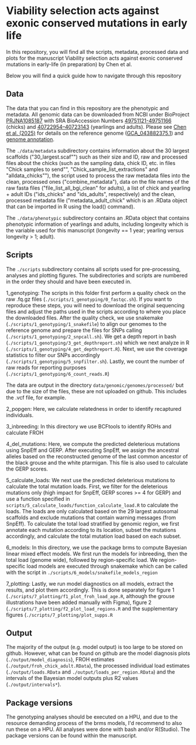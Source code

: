 # Viability selection acts against exonic conserved mutations in early life

In this repository, you will find all the scripts, metadata, processed data and plots for the manuscript Viability selection acts against exonic conserved mutations in early-life (in preparation) by Chen et al.

Below you will find a quick guide how to navigate through this repository

## Data

The data that you can find in this repository are the phenotypic and metadata. All genomic data can be downloaded from NCBI under BioProject [PRJNA1085187](https://www.ncbi.nlm.nih.gov/bioproject/PRJNA1085187) with SRA BioAccession Numbers [49751121-49751166](https://www.ncbi.nlm.nih.gov/sra?linkname=bioproject_sra_all&from_uid=1085187) (chicks) and [40722954–40723143](https://www.ncbi.nlm.nih.gov/sra?linkname=bioproject_sra_all&from_uid=1085187) (yearlings and adults). Please see [Chen et al. (2025)](https://github.com/rshuhuachen/ms_load_grouse) for details on the reference genome ([GCA_043882375.1](https://www.ncbi.nlm.nih.gov/datasets/genome/GCA_043882375.1/)) and [genome annotation](https://github.com/rshuhuachen/ms_load_grouse/tree/main/data/genomic/annotation).

The `./data/metadata` subdirectory contains information about the 30 largest scaffolds ("30_largest.scaf"") such as their size and ID, raw and processed files about the chicks (such as the sampling data, chick ID, etc. in files "Chick samples to send"", "Chick_sample_list_extractions" and "alldata_chicks""), the script used to process the raw metadata files into the clean, processed ones ("combine_metadata"), data on the file names of the raw fasta files ("file_list_all_bgi_clean" for adults), a list of chick and yearling + adult IDs ("ids_chicks" and "ids_adults", respectively) and the clean, processed metadata file ("metadata_adult_chick" which is an .RData object that can be imported in R using the load() command).

The `./data/phenotypic` subdirectory contains an .RData object that contains phenotypic information of yearlings and adults, including longevity which is the variable used for this manuscript (longevity == 1 year; yearling versus longevity \> 1; adult).

## Scripts

The `./scripts` subdirectory contains all scripts used for pre-processing, analyses and plotting figures. The subdirectories and scripts are numbered in the order they should and have been executed in.

1_genotyping: The scripts in this folder first perform a quality check on the raw .fq.gz files (`./scripts/1_genotyping/0_fastqc.sh`). If you want to reproduce these steps, you will need to download the original sequencing files and adjust the paths used in the scripts according to where you place the downloaded files. After the quality check, we use snakemake (`./scripts/1_genotyping/1_snakefile`) to align our genomes to the reference genome and prepare the files for SNPs calling (`./scripts/1_genotyping/2_snpcall.sh`). We get a depth report in bash (`./scripts/1_genotyping/3_get_depthreport.sh`) which we next analyze in R (`./scripts/1_genotyping/4_get_depthreport.R`). Next, we use the coverage statistics to filter our SNPs accordingly (`./scripts/1_genotyping/5_snpfilter.sh`). Lastly, we count the number of raw reads for reporting purposes (`./scripts/1_genotyping/6_count_reads.R`)

The data are output in the directory `data/genomic/genomes/processed/` but due to the size of the files, these are not uploaded on github. This includes the .vcf file, for example.

2_popgen: Here, we calculate relatedness in order to identify recaptured individuals.

3_inbreeding: In this directory we use BCFtools to identify ROHs and calculate FROH

4_del_mutations: Here, we compute the predicted deleterious mutations using SnpEff and GERP. After executing SnpEff, we assign the ancestral alleles based on the reconstructed genome of the last common ancestor of the black grouse and the white ptarmigan. This file is also used to calculate the GERP scores.

5_calculate_loads: We next use the predicted deleterious mutations to calculate the total mutation loads. First, we filter for the deleterious mutations only (high impact for SnpEff, GERP scores \>= 4 for GERP) and use a function specified in `scripts/5_calculate_loads/function_calculate_load.R` to calculate the loads. The loads are only calculated based on the 29 largest autosomal scaffolds and exclude mutations that contain warning messages (from SnpEff). To calculate the total load stratified by genomic region, we first annotate each mutation according to its location, subset the mutations accordingly, and calculate the total mutation load based on each subset.

6_models: In this directory, we use the package brms to compute Bayesian linear mixed effect models. We first run the models for inbreeding, then the total load (genome wide), followed by region-specific load. We region-specific load models are executed through snakemake which can be called with the script in `./scripts/6_models/snakefile_models_region`

7_plotting: Lastly, we run model diagnostics on all models, extract the results, and plot them accordingly. This is done separately for figure 1 (`./scripts/7_plotting/f1_plot_froh_load_age.R`, although the grouse illustrations have been added manually with Figma), figure 2 (`./scripts/7_plotting/f2_plot_load_regions.R` and the supplementary figures (`./scripts/7_plotting/plot_supps.R`

## Output

The majority of the output (e.g. model output) is too large to be stored on github. However, what can be found on github are the model diagnosis plots (`./output/model_diagnosis`), FROH estimates (`./output/froh_chick_adult.RData`), the processed individual load estimates (`./output/loads.RData` and `./output/loads_per_region.RData`) and the intervals of the Bayesian model outputs plus R2 values (`./output/intervals*`).

## Package versions

The genotyping analyses should be executed on a HPU, and due to the resource demanding process of the brms models, I'd recommend to also run these on a HPU. All analyses were done with bash and/or R(Studio). The package versions can be found within the manuscript.
